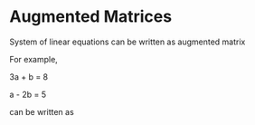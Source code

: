 # Augmented Matrices 

System of linear equations can be written as augmented matrix

For example,

3a + b = 8

a - 2b = 5

can be written as


